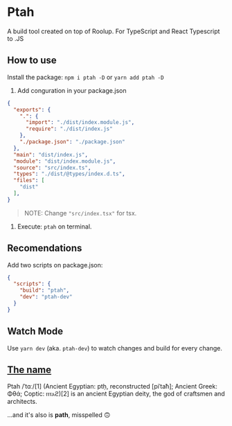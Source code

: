 # Ptah

A build tool created on top of Roolup. For TypeScript and React Typescript to .JS

## How to use

Install the package: `npm i ptah -D` or `yarn add ptah -D`

1. Add conguration in your package.json

```json
{
  "exports": {
    ".": {
      "import": "./dist/index.module.js",
      "require": "./dist/index.js"
    },
    "./package.json": "./package.json"
  },
  "main": "dist/index.js",
  "module": "dist/index.module.js",
  "source": "src/index.ts",
  "types": "./dist/@types/index.d.ts",
  "files": [
    "dist"
  ],
}

```

> NOTE: Change `"src/index.tsx"` for tsx.

1. Execute: `ptah` on terminal.

## Recomendations

Add two scripts on package.json:

```json
{
  "scripts": {
    "build": "ptah",
    "dev": "ptah-dev"
  }
}
```

## Watch Mode

Use `yarn dev` (aka. `ptah-dev`) to watch changes and build for every change.

## [The name](https://en.wikipedia.org/wiki/Ptah)

Ptah /ˈtɑː/[1] (Ancient Egyptian: ptḥ, reconstructed [piˈtaħ]; Ancient Greek: Φθά; Coptic: ⲡⲧⲁϩ)[2] is an ancient Egyptian deity, the god of craftsmen and architects.

...and it's also is **path**, misspelled 🙃
